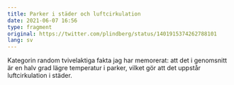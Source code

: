 ```yaml
---
title: Parker i städer och luftcirkulation
date: 2021-06-07 16:56
type: fragment
original: https://twitter.com/plindberg/status/1401915374262788101
lang: sv
---
```

Kategorin random tvivelaktiga fakta jag har memorerat: att det i genomsnitt är en halv grad lägre temperatur i parker, vilket gör att det uppstår luftcirkulation i städer.
